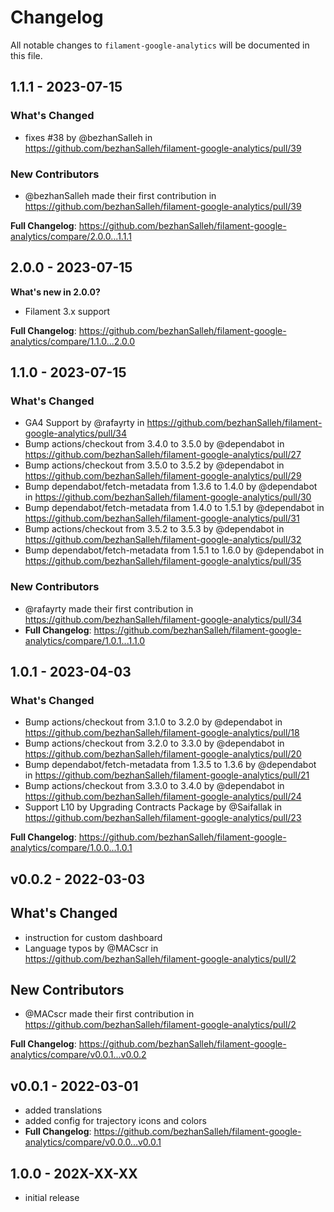 # Changelog

All notable changes to `filament-google-analytics` will be documented in this file.

## 1.1.1 - 2023-07-15

### What's Changed

- fixes #38 by @bezhanSalleh in https://github.com/bezhanSalleh/filament-google-analytics/pull/39

### New Contributors

- @bezhanSalleh made their first contribution in https://github.com/bezhanSalleh/filament-google-analytics/pull/39

**Full Changelog**: https://github.com/bezhanSalleh/filament-google-analytics/compare/2.0.0...1.1.1

## 2.0.0 - 2023-07-15

**What's new in 2.0.0?**

- Filament 3.x support

**Full Changelog**: https://github.com/bezhanSalleh/filament-google-analytics/compare/1.1.0...2.0.0

## 1.1.0 - 2023-07-15

### What's Changed

- GA4 Support by @rafayrty in https://github.com/bezhanSalleh/filament-google-analytics/pull/34
- Bump actions/checkout from 3.4.0 to 3.5.0 by @dependabot in https://github.com/bezhanSalleh/filament-google-analytics/pull/27
- Bump actions/checkout from 3.5.0 to 3.5.2 by @dependabot in https://github.com/bezhanSalleh/filament-google-analytics/pull/29
- Bump dependabot/fetch-metadata from 1.3.6 to 1.4.0 by @dependabot in https://github.com/bezhanSalleh/filament-google-analytics/pull/30
- Bump dependabot/fetch-metadata from 1.4.0 to 1.5.1 by @dependabot in https://github.com/bezhanSalleh/filament-google-analytics/pull/31
- Bump actions/checkout from 3.5.2 to 3.5.3 by @dependabot in https://github.com/bezhanSalleh/filament-google-analytics/pull/32
- Bump dependabot/fetch-metadata from 1.5.1 to 1.6.0 by @dependabot in https://github.com/bezhanSalleh/filament-google-analytics/pull/35

### New Contributors

- @rafayrty made their first contribution in https://github.com/bezhanSalleh/filament-google-analytics/pull/34
- **Full Changelog**: https://github.com/bezhanSalleh/filament-google-analytics/compare/1.0.1...1.1.0

## 1.0.1 - 2023-04-03

### What's Changed

- Bump actions/checkout from 3.1.0 to 3.2.0 by @dependabot in https://github.com/bezhanSalleh/filament-google-analytics/pull/18
- Bump actions/checkout from 3.2.0 to 3.3.0 by @dependabot in https://github.com/bezhanSalleh/filament-google-analytics/pull/20
- Bump dependabot/fetch-metadata from 1.3.5 to 1.3.6 by @dependabot in https://github.com/bezhanSalleh/filament-google-analytics/pull/21
- Bump actions/checkout from 3.3.0 to 3.4.0 by @dependabot in https://github.com/bezhanSalleh/filament-google-analytics/pull/24
- Support L10 by Upgrading Contracts Package by @Saifallak in https://github.com/bezhanSalleh/filament-google-analytics/pull/23

**Full Changelog**: https://github.com/bezhanSalleh/filament-google-analytics/compare/1.0.0...1.0.1

## v0.0.2 - 2022-03-03

## What's Changed

- instruction for custom dashboard
- Language typos by @MACscr in https://github.com/bezhanSalleh/filament-google-analytics/pull/2

## New Contributors

- @MACscr made their first contribution in https://github.com/bezhanSalleh/filament-google-analytics/pull/2

**Full Changelog**: https://github.com/bezhanSalleh/filament-google-analytics/compare/v0.0.1...v0.0.2

## v0.0.1 - 2022-03-01

- added translations
- added config for trajectory icons and colors
- **Full Changelog**: https://github.com/bezhanSalleh/filament-google-analytics/compare/v0.0.0...v0.0.1

## 1.0.0 - 202X-XX-XX

- initial release
